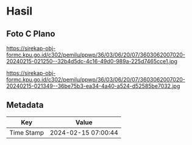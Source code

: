 # Hasil

## Foto C Plano

https://sirekap-obj-formc.kpu.go.id/c302/pemilu/ppwp/36/03/06/20/07/3603062007020-20240215-021250--32b4d5dc-4c16-49d0-989a-225d7465cce1.jpg

https://sirekap-obj-formc.kpu.go.id/c302/pemilu/ppwp/36/03/06/20/07/3603062007020-20240215-021349--36be75b3-ea34-4a40-a524-d52585be7032.jpg


## Metadata

| Key        | Value               |
| ---------- | ------------------- |
| Time Stamp | 2024-02-15 07:00:44 |



